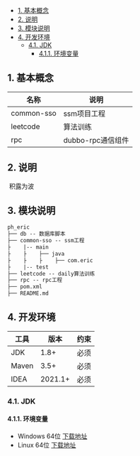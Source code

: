 <!-- TOC -->

- [1. 基本概念](#1-基本概念)
- [2. 说明](#2-说明)
- [3. 模块说明](#3-模块说明)
- [4. 开发环境](#4-开发环境)
  - [4.1. JDK](#41-jdk)
    - [4.1.1. 环境变量](#411-环境变量)

<!-- /TOC -->

## 1. 基本概念

| 名称         | 说明            |
|------------|---------------|
| common-sso | ssm项目工程       |
| leetcode   | 算法训练          |
| rpc        | dubbo-rpc通信组件 |

## 2. 说明

​	积露为波

## 3. 模块说明

~~~txt
ph_eric
├── db -- 数据库脚本
├── common-sso -- ssm工程
├    |-- main
├    ├    ├── java
├    ├    ├    ├── com.eric
├    |-- test
├── leetcode -- daily算法训练
├── rpc -- rpc工程
├── pom.xml
├── README.md

~~~

## 4. 开发环境

| 工具  | 版本    | 约束 |
| ----- | ------- | ---- |
| JDK   | 1.8+    | 必须 |
| Maven | 3.5+    | 必须 |
| IDEA  | 2021.1+ | 必须 |

### 4.1. JDK

#### 4.1.1. 环境变量

- Windows 64位 [下载地址](https://download.oracle.com/otn-pub/java/jdk/8u201-b09/42970487e3af4f5aa5bca3f542482c60/jdk-8u201-windows-x64.exe)
- Linux 64位 [下载地址](https://download.oracle.com/errors/download-fail-1505220.html)



